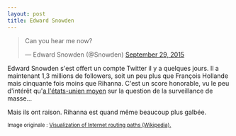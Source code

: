```yaml
---
layout: post
title: Edward Snowden
---
```

<blockquote class="twitter-tweet" lang="en"><p lang="en" dir="ltr">Can you hear me now?</p>&mdash; Edward Snowden (@Snowden) <a href="https://twitter.com/Snowden/status/648890134243487744">September 29, 2015</a></blockquote>
<script async src="//platform.twitter.com/widgets.js" charset="utf-8"></script>

Edward Snowden s'est offert un compte Twitter il y a quelques jours. Il
a maintenant 1,3 millions de followers, soit un peu plus que François
Hollande mais cinquante fois moins que Rihanna. C'est un score
honorable, vu le peu d'intérêt
qu'[a l'états-unien moyen](https://www.youtube.com/watch?v=XEVlyP4_11M&feature=youtu.be&t=7m37s)
sur la question de la surveillance de masse...

Mais ils ont raison. Rihanna est quand même beaucoup plus galbée.

<small>Image originale : [Visualization of Internet routing paths (Wikipedia).](https://en.wikipedia.org/wiki/Internet#/media/File:Internet_map_1024_-_transparent,_inverted.png)</small>
